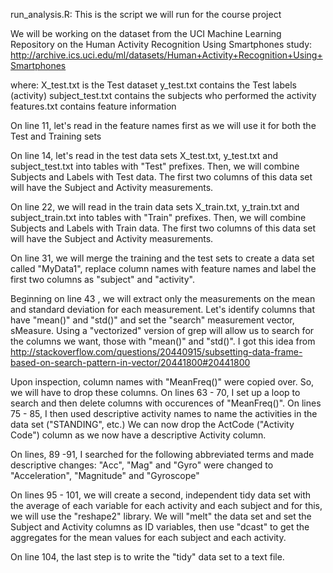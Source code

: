 run_analysis.R: This is the script we will run for the course project

We will be working on the dataset from the UCI Machine Learning Repository on the Human Activity Recognition Using Smartphones study: http://archive.ics.uci.edu/ml/datasets/Human+Activity+Recognition+Using+Smartphones 

  where:
 		X_test.txt is the Test dataset
 		y_test.txt contains the Test labels (activity)
 		subject_test.txt contains the subjects who performed the activity
 		features.txt contains feature information

On line 11, let's read in the feature names first as we will use it for both the Test and Training sets

On line 14, let's read in the test data sets X_test.txt, y_test.txt and subject_test.txt into tables with "Test" prefixes.
Then, we will combine Subjects and Labels with Test data. The first two columns of this data set will have the Subject and Activity measurements.

On line 22, we will read in the train data sets X_train.txt, y_train.txt and subject_train.txt into tables with "Train" prefixes. Then, we will combine Subjects and Labels with Train data. The first two columns of this data set will have the Subject and Activity measurements.

On line 31, we will merge the training and the test sets to create a data set called "MyData1", replace column names with feature names and label the first two columns as "subject" and "activity".

Beginning on line 43 , we will extract only the measurements on the mean and standard deviation for each measurement. Let's identify columns that have "mean()" and "std()" and set the "search" measurement vector, sMeasure. Using a "vectorized" version of grep will allow us to search for the columns we want, those with "mean()" and "std()". I got this idea from http://stackoverflow.com/questions/20440915/subsetting-data-frame-based-on-search-pattern-in-vector/20441800#20441800

Upon inspection, column names with "MeanFreq()" were copied over. So, we will have to drop these columns. 
On lines 63 - 70, I set up a loop to search and then delete columns with occurences of "MeanFreq()". 
On lines 75 - 85, I then used descriptive activity names to name the activities in the data set ("STANDING", etc.) We can now drop the ActCode ("Activity Code") column as we now have a descriptive Activity column.

On lines, 89 -91, I searched for the following abbreviated terms and made descriptive changes:
"Acc", "Mag" and "Gyro" were changed to "Acceleration", "Magnitude" and "Gyroscope"

On lines 95 - 101, we will create a second, independent tidy data set with the average of each variable for each activity and each subject and for this, we will use the "reshape2" library. We will "melt" the data set and set the Subject and Activity  columns as ID variables, then use "dcast" to get the aggregates for the mean values for each subject and each activity.

On line 104, the last step is to write the "tidy" data set to a text file.








